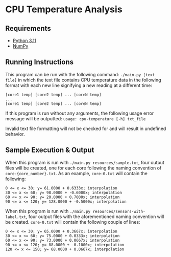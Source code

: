 # CPU Temperature Analysis

## Requirements
* [Python 3.11](https://www.python.org/)
* [NumPy](https://numpy.org/)

## Running Instructions
This program can be run with the following command: `./main.py [text file]` in which the text file contains CPU temperature data in the following format with each new line signifying a new reading at a different time:
```
[core1 temp] [core2 temp] ... [coreN temp]
...
[core1 temp] [core2 temp] ... [coreN temp]
```

If this program is run without any arguments, the following usage error message will be outputted: `usage: cpu-temperature [-h] txt_file`

Invalid text file formatting will not be checked for and will result in undefined behavior.

## Sample Execution & Output
When this program is run with `./main.py resources/sample.txt`, four output files will be created, one for each core following the naming convention of `core-{core_number}.txt`. As an example, `core-0.txt` will contain the following:
```
0 <= x <= 30; y= 61.0000 + 0.6333x; interpolation
30 <= x <= 60; y= 98.0000 + -0.6000x; interpolation
60 <= x <= 90; y= 20.0000 + 0.7000x; interpolation
90 <= x <= 120; y= 128.0000 + -0.5000x; interpolation
```

When this program is run with `./main.py resources/sensors-with-label.txt`, four output files with the aforementioned naming convention will be created. `core-0.txt` will contain the following couple of lines:
```
0 <= x <= 30; y= 65.0000 + 0.3667x; interpolation
30 <= x <= 60; y= 75.0000 + 0.0333x; interpolation
60 <= x <= 90; y= 73.0000 + 0.0667x; interpolation
90 <= x <= 120; y= 88.0000 + -0.1000x; interpolation
120 <= x <= 150; y= 68.0000 + 0.0667x; interpolation
```
